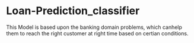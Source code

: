 # Loan-Prediction_classifier
This Model is based upon the banking domain problems, which canhelp them to reach the right customer at right time based on certian conditions.
